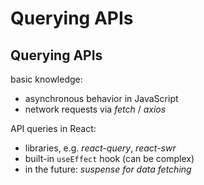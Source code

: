 # Querying APIs

## Querying APIs

basic knowledge:

- asynchronous behavior in JavaScript
- network requests via _fetch_ / _axios_

API queries in React:

- libraries, e.g. _react-query_, _react-swr_
- built-in `useEffect` hook (can be complex)
- in the future: _suspense for data fetching_
